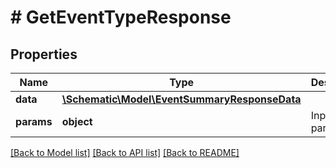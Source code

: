 # # GetEventTypeResponse

## Properties

Name | Type | Description | Notes
------------ | ------------- | ------------- | -------------
**data** | [**\Schematic\Model\EventSummaryResponseData**](EventSummaryResponseData.md) |  |
**params** | **object** | Input parameters |

[[Back to Model list]](../../README.md#models) [[Back to API list]](../../README.md#endpoints) [[Back to README]](../../README.md)
